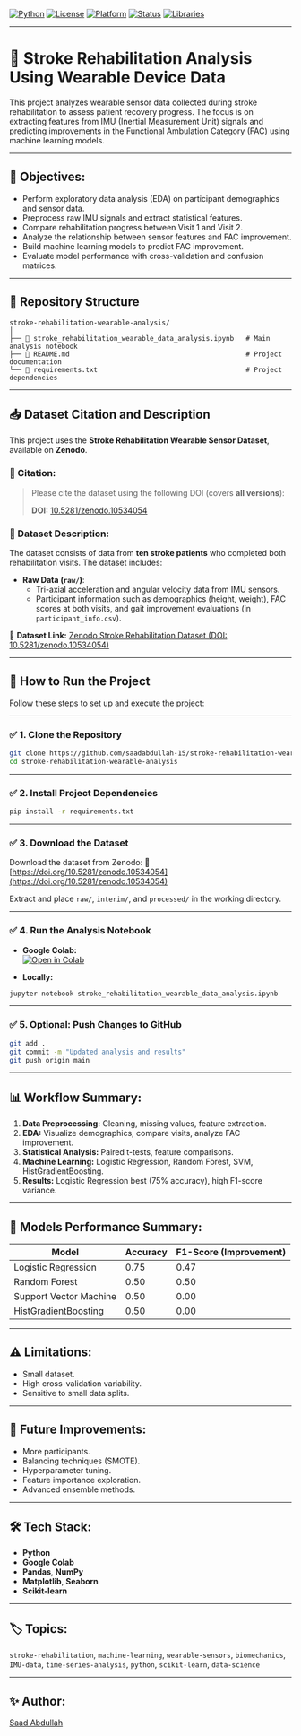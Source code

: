 [![Python](https://img.shields.io/badge/Python-3.9-blue.svg)](https://www.python.org/)
[![License](https://img.shields.io/badge/License-MIT-green.svg)](LICENSE)
[![Platform](https://img.shields.io/badge/Platform-Google%20Colab-orange.svg)](https://colab.research.google.com/github/saadabdullah-15/stroke-rehabilitation-wearable-analysis/blob/main/stroke_rehabilitation_wearable_data_analysis.ipynb)
[![Status](https://img.shields.io/badge/Status-Completed-brightgreen.svg)]()
[![Libraries](https://img.shields.io/badge/Libraries-pandas%2C%20numpy%2C%20matplotlib%2C%20seaborn%2C%20scikit--learn-grey.svg)]()

---

# 🧠 Stroke Rehabilitation Analysis Using Wearable Device Data

This project analyzes wearable sensor data collected during stroke rehabilitation to assess patient recovery progress. The focus is on extracting features from IMU (Inertial Measurement Unit) signals and predicting improvements in the Functional Ambulation Category (FAC) using machine learning models.

---

## 📌 Objectives:
- Perform exploratory data analysis (EDA) on participant demographics and sensor data.
- Preprocess raw IMU signals and extract statistical features.
- Compare rehabilitation progress between Visit 1 and Visit 2.
- Analyze the relationship between sensor features and FAC improvement.
- Build machine learning models to predict FAC improvement.
- Evaluate model performance with cross-validation and confusion matrices.

---

## 📂 Repository Structure

```
stroke-rehabilitation-wearable-analysis/  
│  
├── 📄 stroke_rehabilitation_wearable_data_analysis.ipynb   # Main analysis notebook  
├── 📄 README.md                                            # Project documentation  
└── 📄 requirements.txt                                     # Project dependencies  
```

---

## 📥 Dataset Citation and Description

This project uses the **Stroke Rehabilitation Wearable Sensor Dataset**, available on **Zenodo**.

### 📌 Citation:
> Please cite the dataset using the following DOI (covers **all versions**):
>
> **DOI:** [10.5281/zenodo.10534054](https://doi.org/10.5281/zenodo.10534054)

### 📌 Dataset Description:
The dataset consists of data from **ten stroke patients** who completed both rehabilitation visits. The dataset includes:

- **Raw Data (`raw/`)**:
  - Tri-axial acceleration and angular velocity data from IMU sensors.
  - Participant information such as demographics (height, weight), FAC scores at both visits, and gait improvement evaluations (in `participant_info.csv`).

🔗 **Dataset Link:** [Zenodo Stroke Rehabilitation Dataset (DOI: 10.5281/zenodo.10534054)](https://doi.org/10.5281/zenodo.10534054)

---

## 🚀 How to Run the Project

Follow these steps to set up and execute the project:

---

### ✅ 1. Clone the Repository
```bash
git clone https://github.com/saadabdullah-15/stroke-rehabilitation-wearable-analysis.git
cd stroke-rehabilitation-wearable-analysis
```

---

### ✅ 2. Install Project Dependencies
```bash
pip install -r requirements.txt
```

---

### ✅ 3. Download the Dataset
Download the dataset from Zenodo:
🔗 [https://doi.org/10.5281/zenodo.10534054](https://doi.org/10.5281/zenodo.10534054)

Extract and place `raw/`, `interim/`, and `processed/` in the working directory.

---

### ✅ 4. Run the Analysis Notebook
- **Google Colab:**  
[![Open in Colab](https://colab.research.google.com/assets/colab-badge.svg)](https://colab.research.google.com/github/saadabdullah-15/stroke-rehabilitation-wearable-analysis/blob/main/stroke_rehabilitation_wearable_data_analysis.ipynb)

- **Locally:**  
```bash
jupyter notebook stroke_rehabilitation_wearable_data_analysis.ipynb
```

---

### ✅ 5. Optional: Push Changes to GitHub
```bash
git add .
git commit -m "Updated analysis and results"
git push origin main
```

---

## 📊 Workflow Summary:
1. **Data Preprocessing:** Cleaning, missing values, feature extraction.
2. **EDA:** Visualize demographics, compare visits, analyze FAC improvement.
3. **Statistical Analysis:** Paired t-tests, feature comparisons.
4. **Machine Learning:** Logistic Regression, Random Forest, SVM, HistGradientBoosting.
5. **Results:** Logistic Regression best (75% accuracy), high F1-score variance.

---

## 🧪 Models Performance Summary:
| Model                   | Accuracy | F1-Score (Improvement) |
|-------------------------|----------|------------------------|
| Logistic Regression     | 0.75     | 0.47                  |
| Random Forest           | 0.50     | 0.50                  |
| Support Vector Machine  | 0.50     | 0.00                  |
| HistGradientBoosting    | 0.50     | 0.00                  |

---

## ⚠️ Limitations:
- Small dataset.
- High cross-validation variability.
- Sensitive to small data splits.

---

## 🚀 Future Improvements:
- More participants.
- Balancing techniques (SMOTE).
- Hyperparameter tuning.
- Feature importance exploration.
- Advanced ensemble methods.

---

## 🛠️ Tech Stack:
- **Python**
- **Google Colab**
- **Pandas**, **NumPy**
- **Matplotlib**, **Seaborn**
- **Scikit-learn**

---

## 🏷️ Topics:
`stroke-rehabilitation`, `machine-learning`, `wearable-sensors`, `biomechanics`, `IMU-data`, `time-series-analysis`, `python`, `scikit-learn`, `data-science`

---

## ✨ Author:
[Saad Abdullah](https://github.com/saadabdullah-15)
